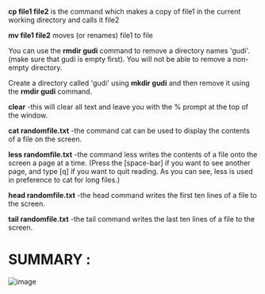 
 <b>cp file1 file2</b> is the command which makes a copy of file1 in the current working directory and calls it file2
 
 <b>mv file1 file2</b> moves (or renames) file1 to file

You can use the <b>rmdir gudi</b> command to remove a directory names 'gudi'. (make sure that gudi is empty first). You will not be able to remove a non-empty directory.

Create a directory called 'gudi' using <b>mkdir gudi</b> and  then remove it using the <b>rmdir gudi</b> command.

 <b>clear</b> -this will clear all text and leave you with the % prompt at the top of the window. 

<b>cat randomfile.txt</b> -the command cat can be used to display the contents of a file on the screen.

<b>less randomfile.txt</b> -the command less writes the contents of a file onto the screen a page at a time. (Press the [space-bar] if you want to see another page, and type [q] if you want to quit reading. As you can see, less is used in preference to cat for long files.)

<b>head randomfile.txt</b> -the head command writes the first ten lines of a file to the screen.

<b>tail randomfile.txt</b> -the tail command writes the last ten lines of a file to the screen.

<h1>SUMMARY :</h1>

![image](https://drive.google.com/uc?export=view&id=1FUkwcuk2pQBqztWaaMlzC2KQ1g3-ZTiX)
